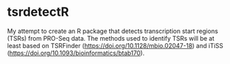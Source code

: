 # tsrdetectR

My attempt to create an R package that detects transcription start regions (TSRs) from PRO-Seq data. The methods used to identify TSRs will be at least  based on TSRFinder (https://doi.org/10.1128/mbio.02047-18)  and iTiSS (https://doi.org/10.1093/bioinformatics/btab170).  
